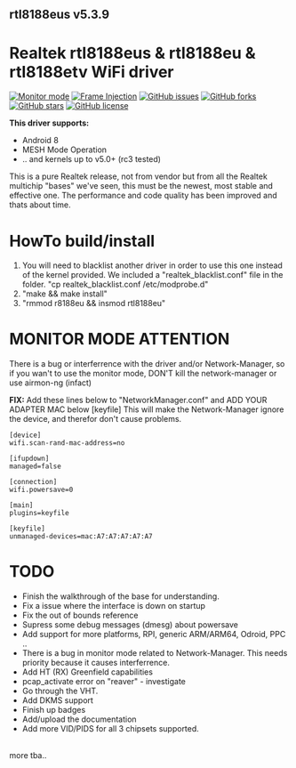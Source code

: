 ## rtl8188eus v5.3.9

# Realtek rtl8188eus &amp; rtl8188eu &amp; rtl8188etv WiFi driver

[![Monitor mode](https://img.shields.io/badge/monitor%20mode-working-brightgreen.svg)](#)
[![Frame Injection](https://img.shields.io/badge/frame%20injection-working-brightgreen.svg)](#)
[![GitHub issues](https://img.shields.io/github/issues/kimocoder/rtl8188eus.svg)](https://github.com/kimocoder/rtl8188eus/issues)
[![GitHub forks](https://img.shields.io/github/forks/kimocoder/rtl8188eus.svg)](https://github.com/kimocoder/rtl8188eus/network)
[![GitHub stars](https://img.shields.io/github/stars/kimocoder/rtl8188eus.svg)](https://github.com/kimocoder/rtl8188eus/stargazers)
[![GitHub license](https://img.shields.io/github/license/kimocoder/rtl8812au.svg)](https://github.com/kimocoder/rtl8188eus/blob/master/LICENSE)

<b>This driver supports:</b>
* Android 8
* MESH Mode Operation
* .. and kernels up to v5.0+ (rc3 tested)

This is a pure Realtek release, not from vendor but from all the Realtek multichip "bases"
we've seen, this must be the newest, most stable and effective one.
The performance and code quality has been improved and thats about time.

# HowTo build/install
1. You will need to blacklist another driver in order to use this one instead of the kernel provided.
   We included a "realtek_blacklist.conf" file in the folder. "cp realtek_blacklist.conf /etc/modprobe.d"
3. "make && make install"<br>
4. "rmmod r8188eu && insmod rtl8188eu"

# MONITOR MODE ATTENTION
There is a bug or interferrence with the driver and/or Network-Manager,
so if you wan't to use the monitor mode, DON'T kill the network-manager or use airmon-ng (infact)

<b>FIX:</b>
Add these lines below to "NetworkManager.conf" and ADD YOUR ADAPTER MAC below [keyfile]
This will make the Network-Manager ignore the device, and therefor don't cause problems.
```
[device]
wifi.scan-rand-mac-address=no

[ifupdown]
managed=false

[connection]
wifi.powersave=0

[main]
plugins=keyfile

[keyfile]
unmanaged-devices=mac:A7:A7:A7:A7:A7
```

# TODO
* Finish the walkthrough of the base for understanding.
* Fix a issue where the interface is down on startup
* Fix the out of bounds reference
* Supress some debug messages (dmesg) about powersave
* Add support for more platforms,
  RPI, generic ARM/ARM64, Odroid, PPC ..
* There is a bug in monitor mode related to Network-Manager.
  This needs priority because it causes interferrence.
* Add HT (RX) Greenfield capabilities
* pcap_activate error on "reaver" - investigate
* Go through the VHT.
* Add DKMS support
* Finish up badges
* Add/upload the documentation
* Add more VID/PIDS for all 3 chipsets supported.
<br>
more tba..
